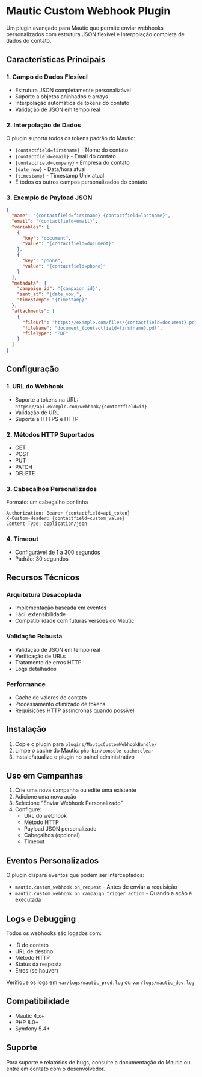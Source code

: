 # Mautic Custom Webhook Plugin

Um plugin avançado para Mautic que permite enviar webhooks personalizados com estrutura JSON flexível e interpolação completa de dados do contato.

## Características Principais

### 1. Campo de Dados Flexível
- Estrutura JSON completamente personalizável
- Suporte a objetos aninhados e arrays
- Interpolação automática de tokens do contato
- Validação de JSON em tempo real

### 2. Interpolação de Dados
O plugin suporta todos os tokens padrão do Mautic:
- `{contactfield=firstname}` - Nome do contato
- `{contactfield=email}` - Email do contato
- `{contactfield=company}` - Empresa do contato
- `{date_now}` - Data/hora atual
- `{timestamp}` - Timestamp Unix atual
- E todos os outros campos personalizados do contato

### 3. Exemplo de Payload JSON

```json
{
  "name": "{contactfield=firstname} {contactfield=lastname}",
  "email": "{contactfield=email}",
  "variables": [
    {
      "key": "document",
      "value": "{contactfield=document}"
    },
    {
      "key": "phone",
      "value": "{contactfield=phone}"
    }
  ],
  "metadata": {
    "campaign_id": "{campaign_id}",
    "sent_at": "{date_now}",
    "timestamp": "{timestamp}"
  },
  "attachments": [
    {
      "fileUrl": "https://example.com/files/{contactfield=document}.pdf",
      "fileName": "document_{contactfield=firstname}.pdf",
      "fileType": "PDF"
    }
  ]
}
```

## Configuração

### 1. URL do Webhook
- Suporte a tokens na URL: `https://api.example.com/webhook/{contactfield=id}`
- Validação de URL
- Suporte a HTTPS e HTTP

### 2. Métodos HTTP Suportados
- GET
- POST
- PUT
- PATCH
- DELETE

### 3. Cabeçalhos Personalizados
Formato: um cabeçalho por linha
```
Authorization: Bearer {contactfield=api_token}
X-Custom-Header: {contactfield=custom_value}
Content-Type: application/json
```

### 4. Timeout
- Configurável de 1 a 300 segundos
- Padrão: 30 segundos

## Recursos Técnicos

### Arquitetura Desacoplada
- Implementação baseada em eventos
- Fácil extensibilidade
- Compatibilidade com futuras versões do Mautic

### Validação Robusta
- Validação de JSON em tempo real
- Verificação de URLs
- Tratamento de erros HTTP
- Logs detalhados

### Performance
- Cache de valores do contato
- Processamento otimizado de tokens
- Requisições HTTP assíncronas quando possível

## Instalação

1. Copie o plugin para `plugins/MauticCustomWebhookBundle/`
2. Limpe o cache do Mautic: `php bin/console cache:clear`
3. Instale/atualize o plugin no painel administrativo

## Uso em Campanhas

1. Crie uma nova campanha ou edite uma existente
2. Adicione uma nova ação
3. Selecione "Enviar Webhook Personalizado"
4. Configure:
   - URL do webhook
   - Método HTTP
   - Payload JSON personalizado
   - Cabeçalhos (opcional)
   - Timeout

## Eventos Personalizados

O plugin dispara eventos que podem ser interceptados:

- `mautic.custom_webhook.on_request` - Antes de enviar a requisição
- `mautic.custom_webhook.on_campaign_trigger_action` - Quando a ação é executada

## Logs e Debugging

Todos os webhooks são logados com:
- ID do contato
- URL de destino
- Método HTTP
- Status da resposta
- Erros (se houver)

Verifique os logs em `var/logs/mautic_prod.log` ou `var/logs/mautic_dev.log`

## Compatibilidade

- Mautic 4.x+
- PHP 8.0+
- Symfony 5.4+

## Suporte

Para suporte e relatórios de bugs, consulte a documentação do Mautic ou entre em contato com o desenvolvedor.